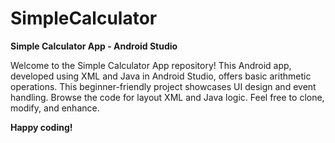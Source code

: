 # SimpleCalculator

**Simple Calculator App - Android Studio**

Welcome to the Simple Calculator App repository! 
This Android app, developed using XML and Java in Android Studio, offers basic arithmetic operations. This beginner-friendly project showcases UI design and event handling. Browse the code for layout XML and Java logic. Feel free to clone, modify, and enhance. 

**Happy coding!**
